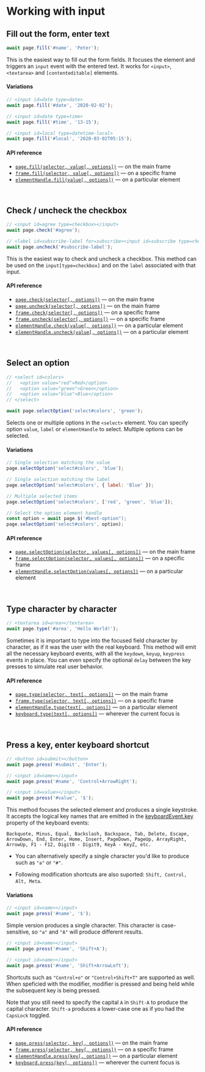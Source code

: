 # Working with input

## Fill out the form, enter text
```js
await page.fill('#name', 'Peter');
```

This is the easiest way to fill out the form fields. It focuses the element and triggers an `input` event with the entered text. It works for `<input>`, `<textarea>` and `[contenteditable]` elements.

#### Variations

```js
// <input id=date type=date>
await page.fill('#date', '2020-02-02');

// <input id=date type=time>
await page.fill('#time', '13-15');

// <input id=local type=datetime-local>
await page.fill('#local', '2020-03-02T05:15');

```

#### API reference

- [`page.fill(selector, value[, options])`](./api.md#pagefillselector-value-options) — on the main frame
- [`frame.fill(selector, value[, options])`](./api.md#framefillselector-value-options) — on a specific frame
- [`elementHandle.fill(value[, options])`](./api.md#elementhandlefillvalue-options) — on a particular element

<br/>

## Check / uncheck the checkbox

```js
// <input id=agree type=checkbox></input>
await page.check('#agree');

// <label id=subscribe-label for=subscribe><input id=subscribe type=checkbox checked></input></label>
await page.uncheck('#subscribe-label');
```

This is the easiest way to check and uncheck a checkbox. This method can be used on the `input[type=checkbox]` and on the `label` associated with that input.

#### API reference

- [`page.check(selector[, options])`](./api.md#pagecheckselector-options) — on the main frame
- [`page.uncheck(selector[, options])`](./api.md#pageuncheckselector-options) — on the main frame
- [`frame.check(selector[, options])`](./api.md#framecheckselector-options) — on a specific frame
- [`frame.uncheck(selector[, options])`](./api.md#frameuncheckselector-options) — on a specific frame
- [`elementHandle.check(value[, options])`](./api.md#elementhandleuncheckoptions) — on a particular element
- [`elementHandle.uncheck(value[, options])`](./api.md#elementhandleuncheckoptions) — on a particular element

<br/>

## Select an option

```js
// <select id=colors>
//   <option value="red">Red</option>
//   <option value="green">Green</option>
//   <option value="blue">Blue</option>
// </select>

await page.selectOption('select#colors', 'green');
```

Selects one or multiple options in the `<select>` element.
You can specify option `value`, `label` or `elementHandle` to select. Multiple options can be selected.

#### Variations

```js
// Single selection matching the value
page.selectOption('select#colors', 'blue');

// Single selection matching the label
page.selectOption('select#colors', { label: 'Blue' });

// Multiple selected items
page.selectOption('select#colors', ['red', 'green', 'blue']);

// Select the option element handle
const option = await page.$('#best-option");
page.selectOption('select#colors', option);
```

#### API reference

- [`page.selectOption(selector, values[, options])`](./api.md#pageselectoptionselector-values-options) — on the main frame
- [`frame.selectOption(selector, values[, options])`](./api.md#frameselectoptionselector-values-options) — on a specific frame
- [`elementHandle.selectOption(values[, options])`](./api.md#elementhandleselectoptionvalues-options) — on a particular element

<br/>

## Type character by character

```js
// <textarea id=area></textarea>
await page.type('#area', 'Hello World!');
```

Sometimes it is important to type into the focused field character by character, as if it was the user with the real keyboard. This method will emit all the necessary keyboard events, with all the `keydown`, `keyup`, `keypress` events in place. You can even specify the optional `delay` between the key presses to simulate real user behavior.

#### API reference

- [`page.type(selector, text[, options])`](./api.md#pagetypeselector-text-options) — on the main frame
- [`frame.type(selector, text[, options])`](./api.md#frametypeselector-text-options) — on a specific frame
- [`elementHandle.type(text[, options])`](./api.md#elementhandletypetext-options) — on a particular element
- [`keyboard.type(text[, options])`](./api.md#keyboardtypetext-options) — wherever the current focus is

<br/>

## Press a key, enter keyboard shortcut

```js
// <button id=submit></button>
await page.press('#submit', 'Enter');

// <input id=name></input>
await page.press('#name', 'Control+ArrowRight');

// <input id=value></input>
await page.press('#value', '$');
```

This method focuses the selected element and produces a single keystroke. It accepts the logical key names that are emitted in the [keyboardEvent.key](https://developer.mozilla.org/en-US/docs/Web/API/KeyboardEvent/key) property of the keyboard events:

```
Backquote, Minus, Equal, Backslash, Backspace, Tab, Delete, Escape,
ArrowDown, End, Enter, Home, Insert, PageDown, PageUp, ArrayRight,
ArrowUp, F1 - F12, Digit0 - Digit9, KeyA - KeyZ, etc.
```

- You can alternatively specify a single character you'd like to produce such as `"a"` or `"#"`.

- Following modification shortcuts are also suported: `Shift, Control, Alt, Meta`.


#### Variations

```js
// <input id=name></input>
await page.press('#name', '$');
```

Simple version produces a single character. This character is case-sensitive, so `"a"` and `"A"` will produce different results.


```js
// <input id=name></input>
await page.press('#name', 'Shift+A');

// <input id=name></input>
await page.press('#name', 'Shift+ArrowLeft');
```

Shortcuts such as `"Control+o"` or `"Control+Shift+T"` are supported as well. When speficied with the modifier, modifier is pressed and being held while the subsequent key is being pressed.

Note that you still need to specify the capital `A` in `Shift-A` to produce the capital character. `Shift-a` produces a lower-case one as if you had the `CapsLock` toggled.


#### API reference

- [`page.press(selector, key[, options])`](./api.md#pagepressselector-key-options) — on the main frame
- [`frame.press(selector, key[, options])`](./api.md#framepressselector-key-options) — on a specific frame
- [`elementHandle.press(key[, options])`](./api.md#elementhandlepresskey-options) — on a particular element
- [`keyboard.press(key[, options])`](./api.md#keyboardpresskey-options) — wherever the current focus is
